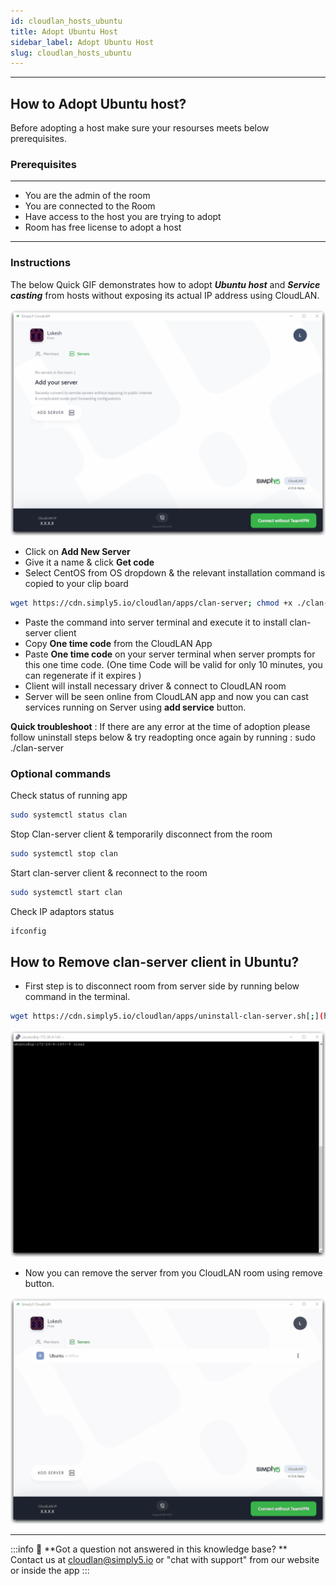 ```yaml
---
id: cloudlan_hosts_ubuntu
title: Adopt Ubuntu Host
sidebar_label: Adopt Ubuntu Host
slug: cloudlan_hosts_ubuntu
---
```


---

## How to Adopt Ubuntu host?
Before adopting a host make sure your resourses meets below prerequisites. 
### Prerequisites
---
- You are the admin of the room
- You are connected to the Room
- Have access to the host you are trying to adopt
- Room has free license to adopt a host
- ---

### Instructions

The below Quick GIF demonstrates how to adopt ***Ubuntu host*** and ***Service casting*** from hosts without exposing its actual IP address using CloudLAN.

![assets/images/Ubuntu_Server_Adoption.gif](assets/images/Ubuntu_Server_Adoption.gif)

- Click on **Add New Server**
- Give it a name & click **Get code**
- Select CentOS from OS dropdown & the relevant installation command is copied to your clip board

```bash
wget https://cdn.simply5.io/cloudlan/apps/clan-server; chmod +x ./clan-server; sudo ./clan-server
```

- Paste the command into server terminal and execute it to install clan-server client
- Copy **One time code** from the CloudLAN App
- Paste **One time code** on your server terminal when server prompts for this one time code. (One time Code will be valid for only 10 minutes, you can regenerate if it expires )
- Client will install necessary driver & connect to CloudLAN room
- Server will be seen online from CloudLAN app and now you can cast services running on Server using **add service** button.

**Quick troubleshoot** : If there are any error at the time of adoption please follow uninstall steps below & try readopting once again by running :   sudo ./clan-server

### Optional commands

Check status of running app

```bash
sudo systemctl status clan
```

Stop Clan-server client & temporarily disconnect from the room 

```bash
sudo systemctl stop clan
```

Start clan-server client & reconnect to the room

```bash
sudo systemctl start clan
```

Check IP adaptors status 

```bash
ifconfig
```

## How to Remove clan-server client in Ubuntu?

- First step is to disconnect room from server side by running below command in the terminal.

```bash
wget https://cdn.simply5.io/cloudlan/apps/uninstall-clan-server.sh[;](https://cdn.simply5.io/cloudlan/apps/unistall-clan-server.sh;) chmod +x ./uninstall-clan-server.sh; sudo ./uninstall-clan-server.sh
```

![assets/images/Ubuntu_Server_Uninstall.gif](assets/images/Ubuntu_Server_Uninstall.gif)

- Now you can remove the server from you CloudLAN room using remove button.

![assets/images/Remove_Ubuntu_Server_.gif](assets/images/Remove_Ubuntu_Server_.gif)

---

:::info
:information_desk_person: **Got a question not answered in this knowledge base? ** <br />
Contact us at [cloudlan@simply5.io](mailto:cloudlan@simply5.io) or "chat with support" from our website or inside the app
:::